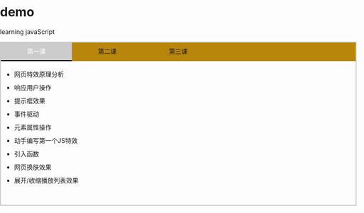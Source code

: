 # demo
learning javaScript

<!DOCTYPE html>
<html>
	<head>
		<meta charset="UTF-8">
		<title>选项卡</title>
		<style type="text/css">
			body,div,ul,li{margin: 0;padding: 0;}
			#Body{width: 800px;height: auto;overflow: hidden;border: 2px solid #CCCCCC;margin: auto;}
			#Body #Title{width: 100%;height: 42px;background: darkgoldenrod;}
			#Body #Title li{list-style: none;float: left;width: 160px;line-height: 40px;text-align: center;cursor: pointer;}
			#Body #Title .cur{background: #ccc; color: white;border-bottom: 2px solid black;}
			.container{width: auto;height: auto;overflow: hidden;}
			.container ul{display: none;padding-left: 30px;padding-top: 15px;padding-bottom: 40px;}
			.container .con_show{display: block;line-height: 30px;}
		</style>
	</head>
	<body>
		<div id="Body">
			<ul id="Title">
				<li class="cur">第一课</li>
				<li>第二课</li>
				<li>第三课</li>
			</ul>
			<div class="container">
				<ul class="con_show">
					<li>网页特效原理分析</li>
	                <li>响应用户操作</li>
	                <li>提示框效果</li>
	                <li>事件驱动</li>
	                <li>元素属性操作</li>
	                <li>动手编写第一个JS特效</li>
	                <li>引入函数</li>
	                <li>网页换肤效果</li>
	                <li>展开/收缩播放列表效果</li>
				</ul>
				<ul>
	                <li>改变网页背景颜色</li>
	                <li>函数传参</li>
	                <li>高重用性函数的编写</li>
	                <li>126邮箱全选效果</li>
	                <li>循环及遍历操作</li>
	                <li>调试器的简单使用</li>
	                <li>典型循环的构成</li>
	                <li>for循环配合if判断</li>
	                <li>className的使用</li>
	                <li>innerHTML的使用</li>
	                <li>戛纳印象效果</li>
	                <li>数组</li>
	                <li>字符串连接</li>
	            </ul>
				<ul>
	                <li>JavaScript组成：ECMAScript、DOM、BOM，JavaScript兼容性来源</li>
	                <li>JavaScript出现的位置、优缺点</li>
	                <li>变量、类型、typeof、数据类型转换、变量作用域</li>
	                <li>闭包：什么是闭包、简单应用、闭包缺点</li>
	                <li>运算符：算术、赋值、关系、逻辑、其他运算符</li>
	                <li>程序流程控制：判断、循环、跳出</li>
	                <li>命名规范：命名规范及必要性、匈牙利命名法</li>
	                <li>函数详解：函数构成、调用、事件、传参数、可变参、返回值</li>
	                <li>定时器的使用：setInterval、setTimeout</li>
	                <li>定时器应用：站长站导航效果</li>
	                <li>定时器应用：自动播放的选项卡</li>
	                <li>定时器应用：数码时钟</li>
	                <li>程序调试方法</li>
	            </ul>
			</div>
		</div>
	</body>
</html>
<script type="text/javascript">
	var oLi = document.getElementsByTagName("li");
	var oCon = document.getElementsByClassName("container")[0];
	var oUl = oCon.getElementsByTagName("ul");
	//1.for循环遍历获取到每一个元素
	for (var i = 0 ; i < oLi.length ; i++) {
		//2.创建一个伪元素记录
		oLi[i].index = i;
		oLi[i].onmousemove = function(){
			//3.循环遍历清除每一个Li标签的class
			for (var i = 0 ; i < oLi.length ; i++) {
				oLi[i].className = "";
			}
			//4.循环遍历清除每一个Ul的class
			for (var i = 0 ; i < oUl.length ; i++) {
				oUl[i].className = "";
			}
			this.className = "cur";
			oUl[this.index].className = "con_show";
		}
	}
</script>
